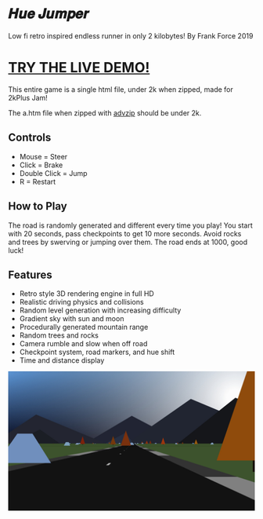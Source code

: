 # 𝑯𝒖𝒆 𝑱𝒖𝒎𝒑𝒆𝒓
Low fi retro inspired endless runner in only 2 kilobytes!
By Frank Force 2019

# [TRY THE LIVE DEMO!](https://killedbyapixel.github.io/HueJumper2k/)

This entire game is a single html file, under 2k when zipped, made for 2kPlus Jam!

The a.htm file when zipped with [advzip](https://www.advancemame.it/comp-readme.html) should be under 2k.

## Controls
* Mouse = Steer
* Click = Brake
* Double Click = Jump
* R = Restart

## How to Play
The road is randomly generated and different every time you play! You start with 20 seconds, pass checkpoints to get 10 more seconds. Avoid rocks and trees by swerving or jumping over them. The road ends at 1000, good luck!

## Features
* Retro style 3D rendering engine in full HD
* Realistic driving physics and collisions
* Random level generation with increasing difficulty
* Gradient sky with sun and moon
* Procedurally generated mountain range
* Random trees and rocks
* Camera rumble and slow when off road
* Checkpoint system, road markers, and hue shift
* Time and distance display

![Screenshot](/screenshot.jpg)
